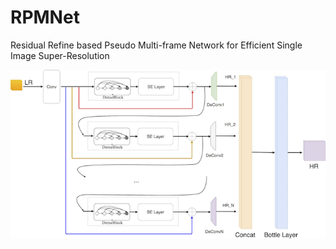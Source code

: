 # RPMNet
Residual Refine based Pseudo Multi-frame Network for Efficient Single Image Super-Resolution

![](docs/Network.png)